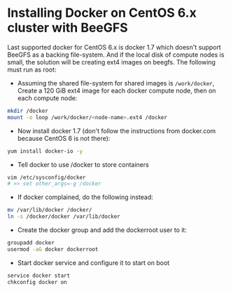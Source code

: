 # Installing Docker on CentOS 6.x cluster with BeeGFS

Last supported docker for CentOS 6.x is docker 1.7 which doesn't support BeeGFS as a backing file-system. And if the local disk of compute nodes is small, the solution will be creating ext4 images on beegfs. The following must run as root:

* Assuming the shared file-system for shared images is ``/work/docker``, Create a 120 GiB ext4 image for each docker compute node, then on each compute node:
```bash
mkdir /docker
mount -o loop /work/docker/<node-name>.ext4 /docker
```
* Now install docker 1.7 (don't follow the instructions from docker.com because CentOS 6 is not there):
```bash
yum install docker-io -y
```
* Tell docker to use /docker to store containers
```bash
vim /etc/sysconfig/docker
# >> set other_args=-g /docker
```
* If docker complained, do the following instead:
```bash
mv /var/lib/docker /docker/
ln -s /docker/docker /var/lib/docker
```
* Create the docker group and add the dockerroot user to it:
```bash
groupadd docker
usermod -aG docker dockerroot
```
* Start docker service and configure it to start on boot
```bash
service docker start
chkconfig docker on
```
